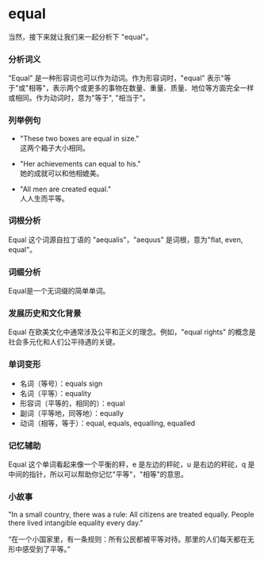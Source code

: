 # equal

当然，接下来就让我们来一起分析下 "equal"。

  

### 分析词义

  

"Equal" 是一种形容词也可以作为动词。作为形容词时，"equal" 表示"等于"或"相等"，表示两个或更多的事物在数量、重量、质量、地位等方面完全一样或相同。作为动词时，意为"等于", "相当于"。

  

### 列举例句

  

*   "These two boxes are equal in size."  
    这两个箱子大小相同。
    
      
    
*   "Her achievements can equal to his."  
    她的成就可以和他相媲美。
    
      
    
*   "All men are created equal."  
    人人生而平等。
    
      
    

  

### 词根分析

  

Equal 这个词源自拉丁语的 "aequalis"，"aequus" 是词根，意为"flat, even, equal"。

  

### 词缀分析

  

Equal是一个无词缀的简单单词。

  

### 发展历史和文化背景

  

Equal 在欧美文化中通常涉及公平和正义的理念。例如，"equal rights" 的概念是社会多元化和人们公平待遇的关键。

  

### 单词变形

  

*   名词（等号）：equals sign
*   名词（平等）：equality
*   形容词（平等的，相同的）：equal
*   副词（平等地，同等地）：equally
*   动词（相等，等于）：equal, equals, equalling, equalled

  

### 记忆辅助

  

Equal 这个单词看起来像一个平衡的秤，e 是左边的秤砣，u 是右边的秤砣，q 是中间的指针，所以可以帮助你记忆"平等"，"相等"的意思。

  

### 小故事

  

"In a small country, there was a rule: All citizens are treated equally. People there lived intangible equality every day."

  

“在一个小国家里，有一条规则：所有公民都被平等对待。那里的人们每天都在无形中感受到了平等。”
